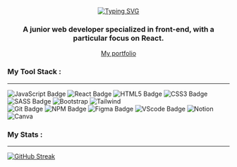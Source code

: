 <div align="center">
<a href="https://git.io/typing-svg"><img src="https://readme-typing-svg.demolab.com?font=Merienda&weight=500&size=30&pause=1000&color=3BC7FF&center=true&vCenter=true&random=false&width=435&lines=Hey%2C+I'm+Albina+Khomenko" alt="Typing SVG" /></a>
<h3>
A junior web developer specialized in front-end, with a particular focus on React.</h3>
</div>


<div align="center">
<a target="_blank" href="klementina1809.github.io/personalPortfolio/ ">
My portfolio
</a>
</div>

### My Tool Stack :

---

<div> 
  <img src="https://img.shields.io/badge/javascript-%23404d59.svg?style=for-the-badge&logo=javascript&logoColor=%23F7DF1E" alt="JavaScript Badge" />
  <img src="https://img.shields.io/badge/react-%23404d59.svg?style=for-the-badge&logo=react&logoColor=%2361DAFB" alt="React Badge" />
  <img src="https://img.shields.io/badge/html5-%23404d59.svg?style=for-the-badge&logo=html5&logoColor=orange" alt="HTML5 Badge" />
  <img src="https://img.shields.io/badge/css3-%23404d59.svg?style=for-the-badge&logo=css3&logoColor=lightblue" alt="CSS3 Badge" />
  <img src="https://img.shields.io/badge/SASS-%23404d59.svg?style=for-the-badge&logo=SASS&logoColor=hotpink" alt="SASS Badge" />
  <img src="https://img.shields.io/badge/bootstrap-%23404d59?style=for-the-badge&logo=bootstrap&logoColor=white" alt="Bootstrap" />
  <img src="https://img.shields.io/badge/tailwindcss-%23404d59?style=for-the-badge&logo=tailwindcss&logoColor=white" alt="Tailwind" />
  </div>
  <div>
  <img src="https://img.shields.io/badge/git-%23404d59.svg?style=for-the-badge&logo=git&logoColor=red" alt="Git Badge" />
  <img src="https://img.shields.io/badge/NPM-%23404d59?style=for-the-badge&logo=npm&logoColor=red" alt="NPM Badge" />
  <img src="https://img.shields.io/badge/figma-%23404d59.svg?style=for-the-badge&logo=figma&logoColor=purple" alt="Figma Badge" />
  <img src="https://img.shields.io/badge/visualstudiocode-%23404d59?style=for-the-badge&logo=visualstudiocode&logoColor=white" alt="VScode Badge" />
  <img src="https://img.shields.io/badge/notion-%23404d59?style=for-the-badge&logo=notion&logoColor=white" alt="Notion" />
  <img src="https://img.shields.io/badge/canva-%23404d59?style=for-the-badge&logo=canva&logoColor=white" alt="Canva" />
</div>

### My Stats :

---

<div>
<a href="https://git.io/streak-stats"><img src="https://github-readme-streak-stats.herokuapp.com?user=klementina1809&theme=react&hide_border=true" alt="GitHub Streak" /></a>
</div>
<div>
<a target="_blank" href="https://www.codewars.com/users/klementina1809"><img src='https://www.codewars.com/users/klementina1809/badges/large' alt=''></a>
</div>
